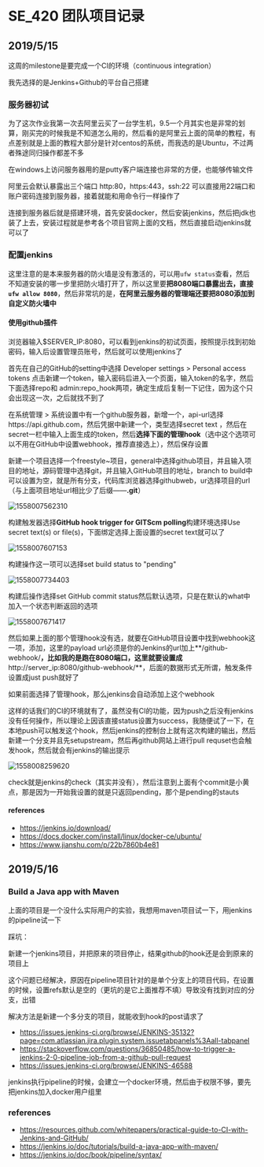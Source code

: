 # SE_420 团队项目记录
## 2019/5/15
这周的milestone是要完成一个CI的环境（continuous integration）

我先选择的是Jenkins+Github的平台自己搭建

### 服务器初试
为了这次作业我第一次去阿里云买了一台学生机，9.5一个月其实也是非常的划算，刚买完的时候我是不知道怎么用的，然后看的是阿里云上面的简单的教程，有点差别就是上面的教程大部分是针对centos的系统，而我选的是Ubuntu，不过两者殊途同归操作都差不多

在windows上访问服务器用的是putty客户端连接也非常的方便，也能够传输文件

阿里云会默认暴露出三个端口 http:80，https:443，ssh:22
可以直接用22端口和账户密码连接到服务器，接着就能和用命令行一样操作了

连接到服务器后就是搭建环境，首先安装docker，然后安装jenkins，然后把jdk也装了上去，安装过程就是参考各个项目官网上面的文档，然后直接启动jenkins就可以了

### 配置jenkins
这里注意的是本来服务器的防火墙是没有激活的，可以用`ufw status`查看，然后不知道安装的哪一步里把防火墙打开了，所以这里要**把8080端口暴露出去，直接`ufw allow 8080`**，然后非常坑的是，**在阿里云服务器的管理端还要把8080添加到自定义防火墙中**

#### 使用github插件

浏览器输入$SERVER_IP:8080，可以看到jenkins的初试页面，按照提示找到初始密码，输入后设置管理员账号，然后就可以使用jenkins了

首先在自己的GitHub的setting中选择 Developer settings > Personal access tokens 点击新建一个token，输入密码后进入一个页面，输入token的名字，然后下面选择repo和 admin:repo_hook两项，确定生成后复制一下记住，因为这个只会出现这一次，之后就找不到了

在系统管理 > 系统设置中有一个github服务器，新增一个，api-url选择https://api.github.com，然后凭据中新建一个，类型选择secret text ，然后在secret一栏中输入上面生成的token，然后**选择下面的管理hook**（选中这个选项可以不用在GitHub中设置webhook，推荐直接选上），然后保存设置

新建一个项目选择一个freestyle~项目，general中选择github项目，并且输入项目的地址，源码管理中选择git，并且输入GitHub项目的地址，branch to build中可以设置为空，就是所有分支，代码库浏览器选择githubweb，ur选择项目的url（与上面项目地址url相比少了后缀——**.git**）

![1558007562310](.\img\%5CUsers%5CChuyu%5CAppData%5CRoaming%5CTypora%5Ctypora-user-images%5C1558007562310.png)



构建触发器选择**GitHub hook trigger for GITScm polling**构建环境选择Use secret text(s) or file(s)，下面绑定选择上面设置的secret text就可以了

![1558007607153](.\img\%5CUsers%5CChuyu%5CAppData%5CRoaming%5CTypora%5Ctypora-user-images%5C1558007607153.png)

构建操作这一项可以选择set build status  to "pending"

![1558007734403](.\img\%5CUsers%5CChuyu%5CAppData%5CRoaming%5CTypora%5Ctypora-user-images%5C1558007734403.png)

构建后操作选择set GitHub commit status然后默认选项，只是在默认的what中加入一个状态判断返回的选项

![1558007671417](.\img\%5CUsers%5CChuyu%5CAppData%5CRoaming%5CTypora%5Ctypora-user-images%5C1558007671417.png)

然后如果上面的那个管理hook没有选，就要在GitHub项目设置中找到webhook这一项，添加，这里的payload url必须是你的Jenkins的url加上**/github-webhook/**，比如我的是跑在8080端口，这里就要设置成**http://server_ip:8080/github-webhook/**，后面的数据形式无所谓，触发条件设置成just push就好了

如果前面选择了管理hook，那么jenkins会自动添加上这个webhook

这样的话我们的CI的环境就有了，虽然没有CI的功能，因为push之后没有jenkins没有任何操作，所以理论上因该直接status设置为success，我随便试了一下，在本地push可以触发这个hook，然后jenkins的控制台上就有这次构建的输出，然后新建一个分支并且先setupstream，然后再github网站上进行pull requset也会触发hook，然后就会有jenkins的输出提示

![1558008259620](.\img\%5CUsers%5CChuyu%5CAppData%5CRoaming%5CTypora%5Ctypora-user-images%5C1558008259620.png)

check就是jenkins的check（其实并没有），然后注意到上面有个commit是小黄点，那是因为一开始我设置的就是只返回pending，那个是pending的stauts

#### references

* <https://jenkins.io/download/>
* <https://docs.docker.com/install/linux/docker-ce/ubuntu/>
* <https://www.jianshu.com/p/22b7860b4e81>

## 2019/5/16

### Build a Java app with Maven

上面的项目是一个没什么实际用户的实验，我想用maven项目试一下，用jenkins的pipeline试一下

踩坑：

新建一个jenkins项目，并把原来的项目停止，结果github的hook还是会到原来的项目上

这个问题已经解决，原因在pipeline项目针对的是单个分支上的项目代码，在设置的时候，设置refs默认是空的（更坑的是它上面推荐不填）导致没有找到对应的分支，出错

解决方法是新建一个多分支的项目，就能收到hook的post请求了

* <https://issues.jenkins-ci.org/browse/JENKINS-35132?page=com.atlassian.jira.plugin.system.issuetabpanels%3Aall-tabpanel>
* <https://stackoverflow.com/questions/36850485/how-to-trigger-a-jenkins-2-0-pipeline-job-from-a-github-pull-request>
* <https://issues.jenkins-ci.org/browse/JENKINS-46588>

jenkins执行pipeline的时候，会建立一个docker环境，然后由于权限不够，要先把jenkins加入docker用户组里

### references

* <https://resources.github.com/whitepapers/practical-guide-to-CI-with-Jenkins-and-GitHub/>
* <https://jenkins.io/doc/tutorials/build-a-java-app-with-maven/>
* <https://jenkins.io/doc/book/pipeline/syntax/>